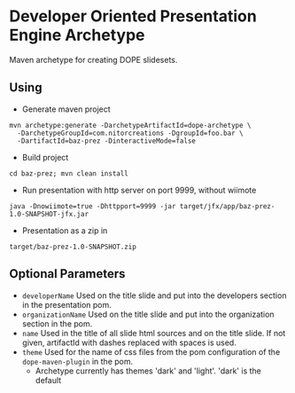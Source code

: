 
# Developer Oriented Presentation Engine Archetype #

Maven archetype for creating DOPE slidesets.

## Using ##

 * Generate maven project
```
mvn archetype:generate -DarchetypeArtifactId=dope-archetype \
  -DarchetypeGroupId=com.nitorcreations -DgroupId=foo.bar \
  -DartifactId=baz-prez -DinteractiveMode=false
```

 * Build project

```
cd baz-prez; mvn clean install
```

 * Run presentation with http server on port 9999, without wiimote

```
java -Dnowiimote=true -Dhttpport=9999 -jar target/jfx/app/baz-prez-1.0-SNAPSHOT-jfx.jar
```

 * Presentation as a zip in 


```
target/baz-prez-1.0-SNAPSHOT.zip
```

## Optional Parameters ##

 * ```developerName``` Used on the title slide and put into the developers section in the presentation pom.
 * ```organizationName``` Used on the title slide and put into the organization section in the pom.
 * ```name``` Used in the title of all slide html sources and on the title slide. If not given, artifactId with dashes replaced with spaces is used.
 * ```theme``` Used for the name of css files from the pom configuration of the ```dope-maven-plugin``` in the pom.
    * Archetype currently has themes 'dark' and 'light'. 'dark' is the default 

